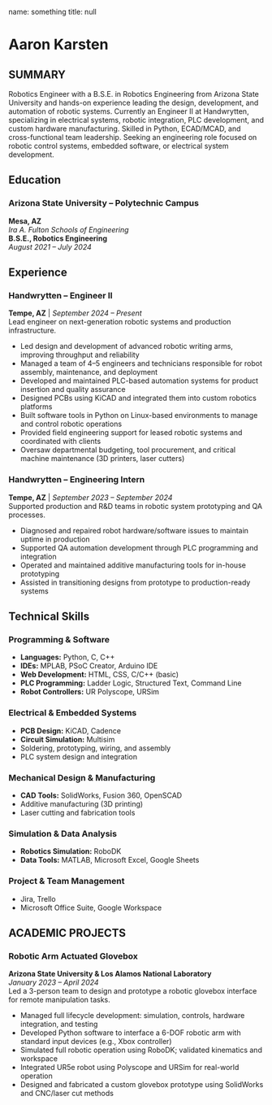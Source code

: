 name: something
title: null

# Aaron Karsten

## SUMMARY
Robotics Engineer with a B.S.E. in Robotics Engineering from Arizona State University and hands-on experience leading the design, development, and automation of robotic systems. Currently an Engineer II at Handwrytten, specializing in electrical systems, robotic integration, PLC development, and custom hardware manufacturing. Skilled in Python, ECAD/MCAD, and cross-functional team leadership. Seeking an engineering role focused on robotic control systems, embedded software, or electrical system development. 

## Education

### Arizona State University – Polytechnic Campus  
**Mesa, AZ**  
*Ira A. Fulton Schools of Engineering*  
**B.S.E., Robotics Engineering**  
*August 2021 – July 2024*

## Experience
### Handwrytten – Engineer II  
**Tempe, AZ** | *September 2024 – Present*  
Lead engineer on next-generation robotic systems and production infrastructure.

- Led design and development of advanced robotic writing arms, improving throughput and reliability  
- Managed a team of 4–5 engineers and technicians responsible for robot assembly, maintenance, and deployment  
- Developed and maintained PLC-based automation systems for product insertion and quality assurance  
- Designed PCBs using KiCAD and integrated them into custom robotics platforms  
- Built software tools in Python on Linux-based environments to manage and control robotic operations  
- Provided field engineering support for leased robotic systems and coordinated with clients  
- Oversaw departmental budgeting, tool procurement, and critical machine maintenance (3D printers, laser cutters)  

### Handwrytten – Engineering Intern  
**Tempe, AZ** | *September 2023 – September 2024*  
Supported production and R&D teams in robotic system prototyping and QA processes.

- Diagnosed and repaired robot hardware/software issues to maintain uptime in production  
- Supported QA automation development through PLC programming and integration  
- Operated and maintained additive manufacturing tools for in-house prototyping  
- Assisted in transitioning designs from prototype to production-ready systems  

## Technical Skills

### Programming & Software
- **Languages:** Python, C, C++  
- **IDEs:** MPLAB, PSoC Creator, Arduino IDE  
- **Web Development:** HTML, CSS, C/C++ (basic)  
- **PLC Programming:** Ladder Logic, Structured Text, Command Line  
- **Robot Controllers:** UR Polyscope, URSim  

### Electrical & Embedded Systems
- **PCB Design:** KiCAD, Cadence  
- **Circuit Simulation:** Multisim  
- Soldering, prototyping, wiring, and assembly  
- PLC system design and integration  

### Mechanical Design & Manufacturing
- **CAD Tools:** SolidWorks, Fusion 360, OpenSCAD  
- Additive manufacturing (3D printing)  
- Laser cutting and fabrication tools  

### Simulation & Data Analysis
- **Robotics Simulation:** RoboDK  
- **Data Tools:** MATLAB, Microsoft Excel, Google Sheets  

### Project & Team Management
- Jira, Trello  
- Microsoft Office Suite, Google Workspace  


## ACADEMIC PROJECTS

### Robotic Arm Actuated Glovebox  
**Arizona State University & Los Alamos National Laboratory**  
*January 2023 – April 2024*  
Led a 3-person team to design and prototype a robotic glovebox interface for remote manipulation tasks.

- Managed full lifecycle development: simulation, controls, hardware integration, and testing  
- Developed Python software to interface a 6-DOF robotic arm with standard input devices (e.g., Xbox controller)  
- Simulated full robotic operation using RoboDK; validated kinematics and workspace  
- Integrated UR5e robot using Polyscope and URSim for real-world operation  
- Designed and fabricated a custom glovebox prototype using SolidWorks and CNC/laser cut methods  

